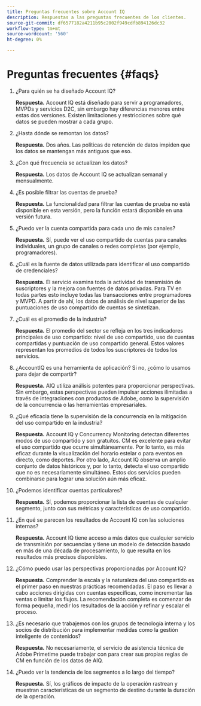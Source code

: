 ```yaml
---
title: Preguntas frecuentes sobre Account IQ
description: Respuestas a las preguntas frecuentes de los clientes.
source-git-commit: df6577182a4211b95c2002f949cdfb894126dc32
workflow-type: tm+mt
source-wordcount: '560'
ht-degree: 0%

---
```



# Preguntas frecuentes {#faqs}

1. ¿Para quién se ha diseñado Account IQ?

   **Respuesta.** Account IQ está diseñado para servir a programadores, MVPDs y servicios D2C, sin embargo hay diferencias menores entre estas dos versiones. Existen limitaciones y restricciones sobre qué datos se pueden mostrar a cada grupo.

1. ¿Hasta dónde se remontan los datos?

   **Respuesta.** Dos años. Las políticas de retención de datos impiden que los datos se mantengan más antiguos que eso.

1. ¿Con qué frecuencia se actualizan los datos?

   **Respuesta.** Los datos de Account IQ se actualizan semanal y mensualmente.

1. ¿Es posible filtrar las cuentas de prueba?

   **Respuesta.** La funcionalidad para filtrar las cuentas de prueba no está disponible en esta versión, pero la función estará disponible en una versión futura.

1. ¿Puedo ver la cuenta compartida para cada uno de mis canales?

   **Respuesta.** Sí, puede ver el uso compartido de cuentas para canales individuales, un grupo de canales o redes completas (por ejemplo, programadores).

1. ¿Cuál es la fuente de datos utilizada para identificar el uso compartido de credenciales?

   **Respuesta.** El servicio examina toda la actividad de transmisión de suscriptores y la mejora con fuentes de datos privadas. Para TV en todas partes esto incluye todas las transacciones entre programadores y MVPD. A partir de ahí, los datos de análisis de nivel superior de las puntuaciones de uso compartido de cuentas se sintetizan.

1. ¿Cuál es el promedio de la industria?

   **Respuesta.** El promedio del sector se refleja en los tres indicadores principales de uso compartido: nivel de uso compartido, uso de cuentas compartidas y puntuación de uso compartido general. Estos valores representan los promedios de todos los suscriptores de todos los servicios.

1. ¿AccountIQ es una herramienta de aplicación? Si no, ¿cómo lo usamos para dejar de compartir?

   **Respuesta.** AIQ utiliza análisis potentes para proporcionar perspectivas. Sin embargo, estas perspectivas pueden impulsar acciones ilimitadas a través de integraciones con productos de Adobe, como la supervisión de la concurrencia o las herramientas empresariales.

1. ¿Qué eficacia tiene la supervisión de la concurrencia en la mitigación del uso compartido en la industria?

   **Respuesta.** Account IQ y Concurrency Monitoring detectan diferentes modos de uso compartido y son gratuitos. CM es excelente para evitar el uso compartido que ocurre simultáneamente. Por lo tanto, es más eficaz durante la visualización del horario estelar o para eventos en directo, como deportes. Por otro lado, Account IQ observa un amplio conjunto de datos históricos y, por lo tanto, detecta el uso compartido que no es necesariamente simultáneo. Estos dos servicios pueden combinarse para lograr una solución aún más eficaz.

1. ¿Podemos identificar cuentas particulares?

   **Respuesta.** Sí, podemos proporcionar la lista de cuentas de cualquier segmento, junto con sus métricas y características de uso compartido.

1. ¿En qué se parecen los resultados de Account IQ con las soluciones internas?

   **Respuesta.** Account IQ tiene acceso a más datos que cualquier servicio de transmisión por secuencias y tiene un modelo de detección basado en más de una década de procesamiento, lo que resulta en los resultados más precisos disponibles.

1. ¿Cómo puedo usar las perspectivas proporcionadas por Account IQ?

   **Respuesta.** Comprender la escala y la naturaleza del uso compartido es el primer paso en nuestras prácticas recomendadas. El paso es llevar a cabo acciones dirigidas con cuentas específicas, como incrementar las ventas o limitar los flujos. La recomendación completa es comenzar de forma pequeña, medir los resultados de la acción y refinar y escalar el proceso.

1. ¿Es necesario que trabajemos con los grupos de tecnología interna y los socios de distribución para implementar medidas como la gestión inteligente de contenidos?

   **Respuesta.** No necesariamente, el servicio de asistencia técnica de Adobe Primetime puede trabajar con para crear sus propias reglas de CM en función de los datos de AIQ.

1. ¿Puedo ver la tendencia de los segmentos a lo largo del tiempo?

   **Respuesta.** Sí, los gráficos de impacto de la operación rastrean y muestran características de un segmento de destino durante la duración de la operación.
